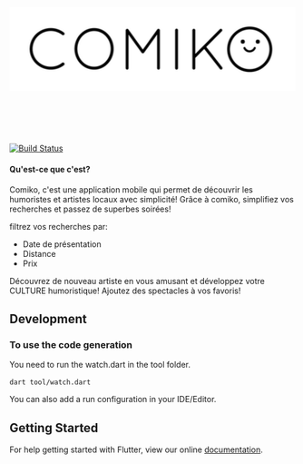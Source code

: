 <h1 align="center">
	<br>
	<img width="1153" src="lib/assets/comiko_long.png" alt="Comiko">
	<br>
	<br>
	<br>
</h1>

[![Build Status](https://travis-ci.org/comiko-app/comiko.svg?branch=master)](https://travis-ci.org/comiko-app/comiko)

#### Qu'est-ce que c'est?
Comiko, c'est une application mobile qui permet de découvrir les humoristes et artistes locaux avec simplicité!
Grâce à comiko, simplifiez vos recherches et passez de superbes soirées! 

filtrez vos recherches par:
* Date de présentation
* Distance
* Prix

Découvrez de nouveau artiste en vous amusant et développez votre CULTURE humoristique!
Ajoutez des spectacles à vos favoris!













## Development

### To use the code generation
You need to run the watch.dart in the tool folder.
```
dart tool/watch.dart
```
You can also add a run configuration in your IDE/Editor.
## Getting Started
For help getting started with Flutter, view our online
[documentation](http://flutter.io/).
